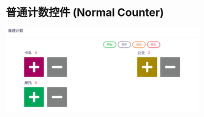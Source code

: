 # 普通计数控件 (Normal Counter)

![Matrix.OS](../../../../../media/os/tools/modelview/shownormalcount.gif "普通计数控件")